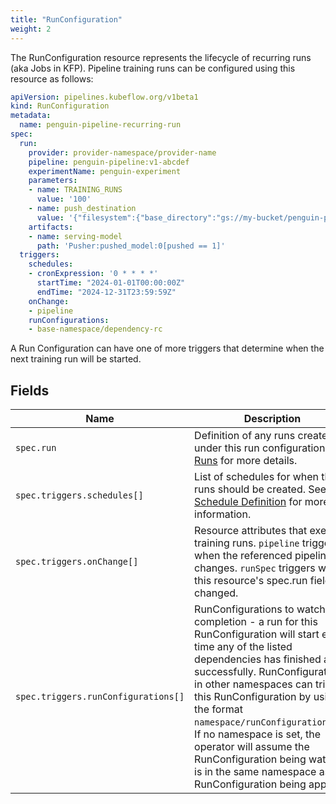 ```yaml
---
title: "RunConfiguration"
weight: 2
---
```


The RunConfiguration resource represents the lifecycle of recurring runs (aka Jobs in KFP).
Pipeline training runs can be configured using this resource as follows:

```yaml
apiVersion: pipelines.kubeflow.org/v1beta1
kind: RunConfiguration
metadata:
  name: penguin-pipeline-recurring-run
spec:
  run:
    provider: provider-namespace/provider-name
    pipeline: penguin-pipeline:v1-abcdef
    experimentName: penguin-experiment
    parameters:
    - name: TRAINING_RUNS
      value: '100'
    - name: push_destination
      value: '{"filesystem":{"base_directory":"gs://my-bucket/penguin-pipeline"}}'
    artifacts:
    - name: serving-model
      path: 'Pusher:pushed_model:0[pushed == 1]'
  triggers:
    schedules:
    - cronExpression: '0 * * * *'
      startTime: "2024-01-01T00:00:00Z"
      endTime: "2024-12-31T23:59:59Z"
    onChange:
    - pipeline
    runConfigurations:
    - base-namespace/dependency-rc
```

A Run Configuration can have one of more triggers that determine when the next training run will be started.

## Fields

| Name                                | Description                                                                                                                                                                                                                                                                                                                                                                                                                                         |
| ----------------------------------- | --------------------------------------------------------------------------------------------------------------------------------------------------------------------------------------------------------------------------------------------------------------------------------------------------------------------------------------------------------------------------------------------------------------------------------------------------- |
| `spec.run`                          | Definition of any runs created under this run configuration. See [Runs](../run/#fields) for more details.                                                                                                                                                                                                                                                                                                                                           |
| `spec.triggers.schedules[]`         | List of schedules for when the runs should be created. See [Schedule Definition](../runschedule/#schedule-definition) for more information.                                                                                                                                                                                                                                                                                                         |
| `spec.triggers.onChange[]`          | Resource attributes that execute training runs. `pipeline` triggers when the referenced pipeline changes. `runSpec` triggers when this resource's spec.run field has changed.                                                                                                                                                                                                                                                                       |
| `spec.triggers.runConfigurations[]` | RunConfigurations to watch for completion - a run for this RunConfiguration will start every time any of the listed dependencies has finished a run successfully. RunConfigurations in other namespaces can trigger this RunConfiguration by using the format `namespace/runConfigurationName`. If no namespace is set, the operator will assume the RunConfiguration being watched is in the same namespace as the RunConfiguration being applied. |
